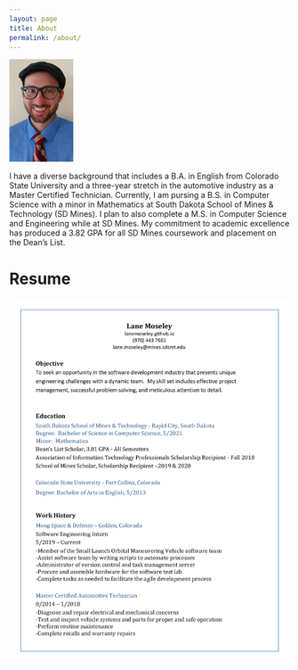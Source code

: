 ```yaml
---
layout: page
title: About
permalink: /about/
---
```


![Photo: Lane Moseley](/assets/Moseley_Headshot.jpg)

I have a diverse background that includes a B.A. in English from Colorado State University and a three-year stretch in the automotive industry as a Master Certified Technician. Currently, I am pursing a B.S. in Computer Science with a minor in Mathematics at South Dakota School of Mines & Technology (SD Mines). I plan to also complete a M.S. in Computer Science and Engineering while at SD Mines. My commitment to academic excellence has produced a 3.82 GPA for all SD Mines coursework and placement on the Dean’s List.

# Resume
[![Photo: Resume](/assets/Resume.png)](../assets/Resume.pdf)
